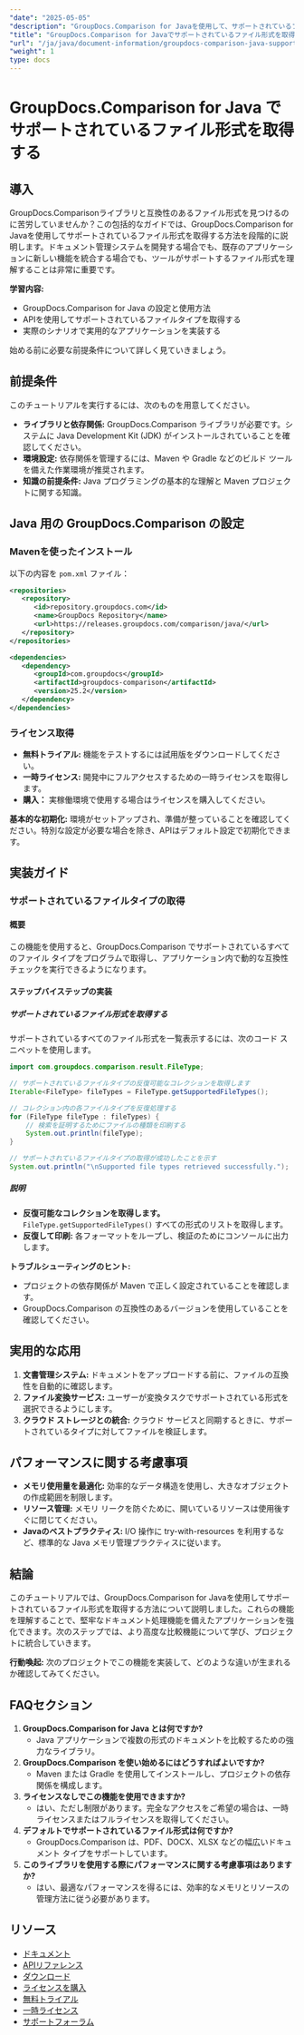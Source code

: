 ```yaml
---
"date": "2025-05-05"
"description": "GroupDocs.Comparison for Javaを使用して、サポートされているファイル形式を取得する方法を学びましょう。このステップバイステップのチュートリアルに従って、ドキュメント管理システムを強化しましょう。"
"title": "GroupDocs.Comparison for Javaでサポートされているファイル形式を取得する包括的なガイド"
"url": "/ja/java/document-information/groupdocs-comparison-java-supported-formats/"
"weight": 1
type: docs
---
```

# GroupDocs.Comparison for Java でサポートされているファイル形式を取得する

## 導入

GroupDocs.Comparisonライブラリと互換性のあるファイル形式を見つけるのに苦労していませんか？この包括的なガイドでは、GroupDocs.Comparison for Javaを使用してサポートされているファイル形式を取得する方法を段階的に説明します。ドキュメント管理システムを開発する場合でも、既存のアプリケーションに新しい機能を統合する場合でも、ツールがサポートするファイル形式を理解することは非常に重要です。

**学習内容:**
- GroupDocs.Comparison for Java の設定と使用方法
- APIを使用してサポートされているファイルタイプを取得する
- 実際のシナリオで実用的なアプリケーションを実装する

始める前に必要な前提条件について詳しく見ていきましょう。

## 前提条件

このチュートリアルを実行するには、次のものを用意してください。

- **ライブラリと依存関係:** GroupDocs.Comparison ライブラリが必要です。システムに Java Development Kit (JDK) がインストールされていることを確認してください。
- **環境設定:** 依存関係を管理するには、Maven や Gradle などのビルド ツールを備えた作業環境が推奨されます。
- **知識の前提条件:** Java プログラミングの基本的な理解と Maven プロジェクトに関する知識。

## Java 用の GroupDocs.Comparison の設定

### Mavenを使ったインストール

以下の内容を `pom.xml` ファイル：

```xml
<repositories>
   <repository>
      <id>repository.groupdocs.com</id>
      <name>GroupDocs Repository</name>
      <url>https://releases.groupdocs.com/comparison/java/</url>
   </repository>
</repositories>

<dependencies>
   <dependency>
      <groupId>com.groupdocs</groupId>
      <artifactId>groupdocs-comparison</artifactId>
      <version>25.2</version>
   </dependency>
</dependencies>
```

### ライセンス取得

- **無料トライアル:** 機能をテストするには試用版をダウンロードしてください。
- **一時ライセンス:** 開発中にフルアクセスするための一時ライセンスを取得します。
- **購入：** 実稼働環境で使用する場合はライセンスを購入してください。

**基本的な初期化:**
環境がセットアップされ、準備が整っていることを確認してください。特別な設定が必要な場合を除き、APIはデフォルト設定で初期化できます。

## 実装ガイド

### サポートされているファイルタイプの取得

#### 概要
この機能を使用すると、GroupDocs.Comparison でサポートされているすべてのファイル タイプをプログラムで取得し、アプリケーション内で動的な互換性チェックを実行できるようになります。

#### ステップバイステップの実装

##### サポートされているファイル形式を取得する

サポートされているすべてのファイル形式を一覧表示するには、次のコード スニペットを使用します。

```java
import com.groupdocs.comparison.result.FileType;

// サポートされているファイルタイプの反復可能なコレクションを取得します
Iterable<FileType> fileTypes = FileType.getSupportedFileTypes();

// コレクション内の各ファイルタイプを反復処理する
for (FileType fileType : fileTypes) {
    // 検索を証明するためにファイルの種類を印刷する
    System.out.println(fileType);
}

// サポートされているファイルタイプの取得が成功したことを示す
System.out.println("\nSupported file types retrieved successfully.");
```

##### 説明
- **反復可能なコレクションを取得します。** `FileType.getSupportedFileTypes()` すべての形式のリストを取得します。
- **反復して印刷:** 各フォーマットをループし、検証のためにコンソールに出力します。

**トラブルシューティングのヒント:**
- プロジェクトの依存関係が Maven で正しく設定されていることを確認します。
- GroupDocs.Comparison の互換性のあるバージョンを使用していることを確認してください。

## 実用的な応用

1. **文書管理システム:** ドキュメントをアップロードする前に、ファイルの互換性を自動的に確認します。
2. **ファイル変換サービス:** ユーザーが変換タスクでサポートされている形式を選択できるようにします。
3. **クラウド ストレージとの統合:** クラウド サービスと同期するときに、サポートされているタイプに対してファイルを検証します。

## パフォーマンスに関する考慮事項

- **メモリ使用量を最適化:** 効率的なデータ構造を使用し、大きなオブジェクトの作成範囲を制限します。
- **リソース管理:** メモリ リークを防ぐために、開いているリソースは使用後すぐに閉じてください。
- **Javaのベストプラクティス:** I/O 操作に try-with-resources を利用するなど、標準的な Java メモリ管理プラクティスに従います。

## 結論

このチュートリアルでは、GroupDocs.Comparison for Javaを使用してサポートされているファイル形式を取得する方法について説明しました。これらの機能を理解することで、堅牢なドキュメント処理機能を備えたアプリケーションを強化できます。次のステップでは、より高度な比較機能について学び、プロジェクトに統合していきます。

**行動喚起:** 次のプロジェクトでこの機能を実装して、どのような違いが生まれるか確認してみてください。

## FAQセクション

1. **GroupDocs.Comparison for Java とは何ですか?**
   - Java アプリケーションで複数の形式のドキュメントを比較するための強力なライブラリ。
2. **GroupDocs.Comparison を使い始めるにはどうすればよいですか?**
   - Maven または Gradle を使用してインストールし、プロジェクトの依存関係を構成します。
3. **ライセンスなしでこの機能を使用できますか?**
   - はい、ただし制限があります。完全なアクセスをご希望の場合は、一時ライセンスまたはフルライセンスを取得してください。
4. **デフォルトでサポートされているファイル形式は何ですか?**
   - GroupDocs.Comparison は、PDF、DOCX、XLSX などの幅広いドキュメント タイプをサポートしています。
5. **このライブラリを使用する際にパフォーマンスに関する考慮事項はありますか?**
   - はい、最適なパフォーマンスを得るには、効率的なメモリとリソースの管理方法に従う必要があります。

## リソース

- [ドキュメント](https://docs.groupdocs.com/comparison/java/)
- [APIリファレンス](https://reference.groupdocs.com/comparison/java/)
- [ダウンロード](https://releases.groupdocs.com/comparison/java/)
- [ライセンスを購入](https://purchase.groupdocs.com/buy)
- [無料トライアル](https://releases.groupdocs.com/comparison/java/)
- [一時ライセンス](https://purchase.groupdocs.com/temporary-license/)
- [サポートフォーラム](https://forum.groupdocs.com/c/comparison)
